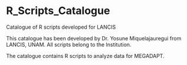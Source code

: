 # R_Scripts_Catalogue
Catalogue of R scripts developed for LANCIS

This catalogue has been developed by Dr. Yosune Miquelajauregui from LANCIS, UNAM. All scripts belong to the Institution.

The catalogue contains R scripts to analyze data for MEGADAPT.




